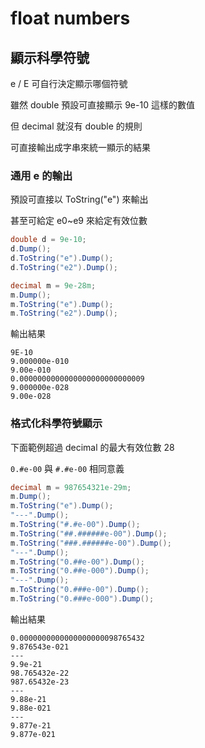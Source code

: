 # float numbers

## 顯示科學符號

e / E 可自行決定顯示哪個符號

雖然 double 預設可直接顯示 9e-10 這樣的數值

但 decimal 就沒有 double 的規則

可直接輸出成字串來統一顯示的結果

### 通用 e 的輸出

預設可直接以 ToString("e") 來輸出

甚至可給定 e0~e9 來給定有效位數

```csharp
double d = 9e-10;
d.Dump();
d.ToString("e").Dump();
d.ToString("e2").Dump();

decimal m = 9e-28m;
m.Dump();
m.ToString("e").Dump();
m.ToString("e2").Dump();
```

輸出結果

```
9E-10
9.000000e-010
9.00e-010
0.0000000000000000000000000009
9.000000e-028
9.00e-028
```

### 格式化科學符號顯示

下面範例超過 decimal 的最大有效位數 28

`0.#e-00` 與 `#.#e-00` 相同意義

```csharp
decimal m = 987654321e-29m;
m.Dump();
m.ToString("e").Dump();
"---".Dump();
m.ToString("#.#e-00").Dump();
m.ToString("##.######e-00").Dump();
m.ToString("###.######e-00").Dump();
"---".Dump();
m.ToString("0.##e-00").Dump();
m.ToString("0.##e-000").Dump();
"---".Dump();
m.ToString("0.###e-00").Dump();
m.ToString("0.###e-000").Dump();
```

輸出結果

```
0.0000000000000000000098765432
9.876543e-021
---
9.9e-21
98.765432e-22
987.65432e-23
---
9.88e-21
9.88e-021
---
9.877e-21
9.877e-021
```
